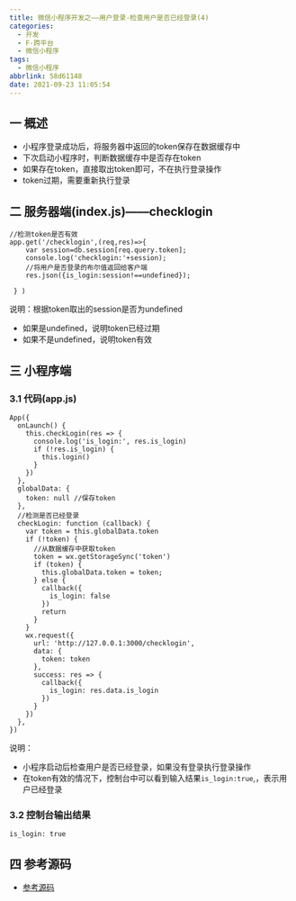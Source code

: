 ```yaml
---
title: 微信小程序开发之——用户登录-检查用户是否已经登录(4)
categories:
  - 开发
  - F-跨平台
  - 微信小程序
tags:
  - 微信小程序
abbrlink: 58d61148
date: 2021-09-23 11:05:54
---
```

## 一 概述

* 小程序登录成功后，将服务器中返回的token保存在数据缓存中
* 下次启动小程序时，判断数据缓存中是否存在token
* 如果存在token，直接取出token即可，不在执行登录操作
* token过期，需要重新执行登录

<!--more-->

## 二 服务器端(index.js)——checklogin

```
//检测token是否有效
app.get('/checklogin',(req,res)=>{
    var session=db.session[req.query.token];
    console.log('checklogin:'+session);
    //将用户是否登录的布尔值返回给客户端
    res.json({is_login:session!==undefined});

 } )
```

说明：根据token取出的session是否为undefined

* 如果是undefined，说明token已经过期
* 如果不是undefined，说明token有效

## 三 小程序端

### 3.1 代码(app.js)

```
App({
  onLaunch() {
    this.checkLogin(res => {
      console.log('is_login:', res.is_login)
      if (!res.is_login) {
        this.login()
      }
    })
  },
  globalData: {
    token: null //保存token
  },
  //检测是否已经登录
  checkLogin: function (callback) {
    var token = this.globalData.token
    if (!token) {
      //从数据缓存中获取token
      token = wx.getStorageSync('token')
      if (token) {
        this.globalData.token = token;
      } else {
        callback({
          is_login: false
        })
        return
      }
    }
    wx.request({
      url: 'http://127.0.0.1:3000/checklogin',
      data: {
        token: token
      },
      success: res => {
        callback({
          is_login: res.data.is_login
        })
      }
    })
  },
})
```

说明：

* 小程序启动后检查用户是否已经登录，如果没有登录执行登录操作
* 在token有效的情况下，控制台中可以看到输入结果`is_login:true`,，表示用户已经登录

### 3.2 控制台输出结果

```
is_login: true
```

## 四 参考源码
* [参考源码](https://download.csdn.net/download/Calvin_zhou/29624664)